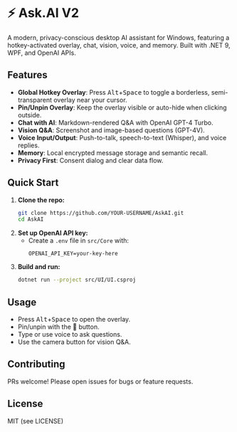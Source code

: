 # ⚡️ Ask.AI V2

A modern, privacy-conscious desktop AI assistant for Windows, featuring a hotkey-activated overlay, chat, vision, voice, and memory. Built with .NET 9, WPF, and OpenAI APIs.

## Features
- **Global Hotkey Overlay**: Press <kbd>Alt</kbd>+<kbd>Space</kbd> to toggle a borderless, semi-transparent overlay near your cursor.
- **Pin/Unpin Overlay**: Keep the overlay visible or auto-hide when clicking outside.
- **Chat with AI**: Markdown-rendered Q&A with OpenAI GPT-4 Turbo.
- **Vision Q&A**: Screenshot and image-based questions (GPT-4V).
- **Voice Input/Output**: Push-to-talk, speech-to-text (Whisper), and voice replies.
- **Memory**: Local encrypted message storage and semantic recall.
- **Privacy First**: Consent dialog and clear data flow.

## Quick Start
1. **Clone the repo:**
   ```sh
   git clone https://github.com/YOUR-USERNAME/AskAI.git
   cd AskAI
   ```
2. **Set up OpenAI API key:**
   - Create a `.env` file in `src/Core` with:
     ```
     OPENAI_API_KEY=your-key-here
     ```
3. **Build and run:**
   ```sh
   dotnet run --project src/UI/UI.csproj
   ```

## Usage
- Press <kbd>Alt</kbd>+<kbd>Space</kbd> to open the overlay.
- Pin/unpin with the 📌 button.
- Type or use voice to ask questions.
- Use the camera button for vision Q&A.

## Contributing
PRs welcome! Please open issues for bugs or feature requests.

## License
MIT (see LICENSE) 